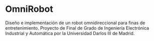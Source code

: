 # OmniRobot
Diseño e implementación de un robot omnidireccional para finas de entretenimiento. Proyecto de Final de Grado de Ingeniería Electrónica Industrial y Automática por la Universidad Darlos III de Madrid. 
